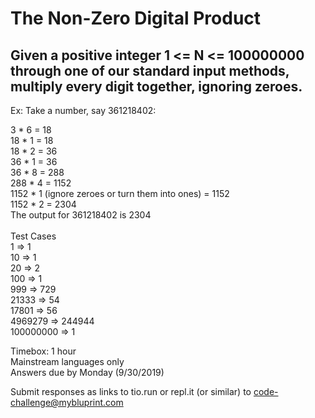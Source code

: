 # The Non-Zero Digital Product

## Given a positive integer 1 <= N <= 100000000 through one of our standard input methods, multiply every digit together, ignoring zeroes.

Ex: Take a number, say 361218402:

3 * 6 = 18</br>
18 * 1 = 18</br>
18 * 2 = 36</br>
36 * 1 = 36</br>
36 * 8 = 288</br>
288 * 4 = 1152</br>
1152 * 1 (ignore zeroes or turn them into ones) = 1152</br>
1152 * 2 = 2304</br>
The output for 361218402 is 2304</br>
</br>
Test Cases</br>
1 => 1</br>
10 => 1</br>
20 => 2</br>
100 => 1</br>
999 => 729</br>
21333 => 54</br>
17801 => 56</br>
4969279 => 244944</br>
100000000 => 1</br>

Timebox: 1 hour</br>
Mainstream languages only</br>
Answers due by Monday (9/30/2019)</br>

Submit responses as links to tio.run or repl.it (or similar) to code-challenge@mybluprint.com